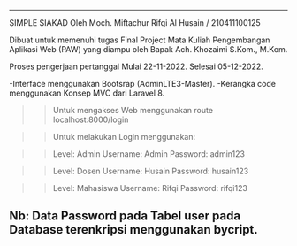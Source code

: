---------------------------------------------------------------------------------------
SIMPLE SIAKAD
Oleh Moch. Miftachur Rifqi Al Husain / 210411100125

Dibuat untuk memenuhi tugas Final Project Mata Kuliah Pengembangan Aplikasi Web (PAW)
yang diampu oleh Bapak Ach. Khozaimi S.Kom., M.Kom.

Proses pengerjaan pertanggal
Mulai 22-11-2022.
Selesai 05-12-2022.

-Interface menggunakan  Bootsrap (AdminLTE3-Master).
-Kerangka code menggunakan Konsep MVC dari Laravel 8.

>> Untuk mengakses Web menggunakan route localhost:8000/login 

>> Untuk melakukan Login menggunakan:

>> Level: Admin
>> Username: Admin
>> Password: admin123

>> Level: Dosen
>> Username: Husain
>> Password: husain123

>> Level: Mahasiswa
>> Username: Rifqi
>> Password: rifqi123


Nb: Data Password pada Tabel user pada Database terenkripsi menggunakan bycript.
---------------------------------------------------------------------------------------
